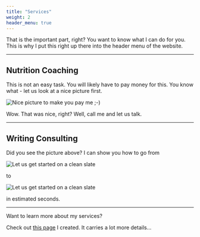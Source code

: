 ```yaml
---
title: "Services"
weight: 2
header_menu: true
---
```


That is the important part, right? You want to know what I can do for you. This is why I put this right up there into the header menu of the website.

---

## Nutrition Coaching

This is not an easy task. You will likely have to pay money for this. You know what - let us look at a nice picture first.

![Nice picture to make you pay me ;-)](images/adansonii_tattoo.jpeg)

Wow. That was nice, right? Well, call me and let us talk.

---

## Writing Consulting

Did you see the picture above? I can show you how to go from

![Let us get started on a clean slate](images/tardigrade_time.jpeg)

to

![Let us get started on a clean slate](images/what_the_hell.jpg)

in estimated seconds.

---

Want to learn more about my services?

Check out [this page](services) I created. It carries a lot more details...
